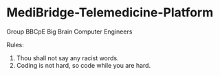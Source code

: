 # MediBridge-Telemedicine-Platform

Group BBCpE 
Big Brain Computer Engineers

Rules:
1. Thou shall not say any racist words.
2. Coding is not hard, so code while you are hard.
